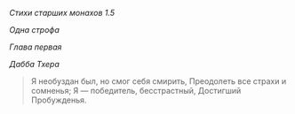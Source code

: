 *Стихи старших монахов 1\.5*

*Одна строфа*

*Глава первая*

*Дабба Тхера*

> Я необуздан был, но смог себя смирить,
> Преодолеть все страхи и сомненья;
> Я — победитель, бесстрастный,
> Достигший Пробужденья\.